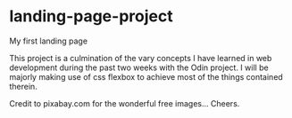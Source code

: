 # landing-page-project
My first landing page

This project is a culmination of the vary concepts I have learned in web development during the past two weeks with the Odin project. I will be majorly making use of css flexbox to achieve most of the things contained therein.

Credit to pixabay.com for the wonderful free images... Cheers.
